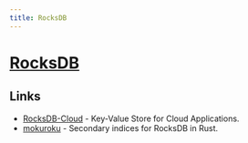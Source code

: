 ```yaml
---
title: RocksDB
---
```


# [RocksDB](http://rocksdb.org/)

## Links

- [RocksDB-Cloud](https://github.com/rockset/rocksdb-cloud) - Key-Value Store for Cloud Applications.
- [mokuroku](https://github.com/nlfiedler/mokuroku) - Secondary indices for RocksDB in Rust.